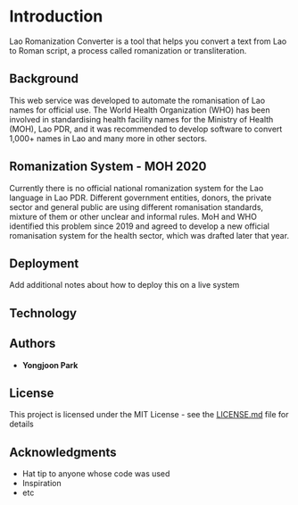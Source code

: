 # Introduction

Lao Romanization Converter is a tool that helps you convert a text from Lao to Roman script, a process called romanization or transliteration.

## Background

This web service was developed to automate the romanisation of Lao names for official use. The World Health Organization (WHO) has been involved in standardising health facility names for the Ministry of Health (MOH), Lao PDR, and it was recommended to develop software to convert 1,000+ names in Lao and many more in other sectors.


## Romanization System - MOH 2020

Currently there is no official national romanization system for the Lao language in Lao PDR.
Different government entities, donors, the private sector and general public are using different romanisation standards, mixture of them or other unclear and informal rules.
MoH and WHO identified this problem since 2019 and agreed to develop a new official romanisation system for the health sector, which was drafted later that year.


## Deployment

Add additional notes about how to deploy this on a live system

## Technology




## Authors

* **Yongjoon Park**


## License

This project is licensed under the MIT License - see the [LICENSE.md](LICENSE.md) file for details

## Acknowledgments

* Hat tip to anyone whose code was used
* Inspiration
* etc
